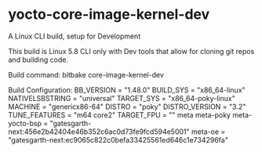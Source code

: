 # yocto-core-image-kernel-dev
A Linux CLI build, setup for Development

This build is Linux 5.8 CLI only with Dev tools that allow for cloning git repos and building code.

Build command:
bitbake core-image-kernel-dev

Build Configuration:
BB_VERSION           = "1.48.0"
BUILD_SYS            = "x86_64-linux"
NATIVELSBSTRING      = "universal"
TARGET_SYS           = "x86_64-poky-linux"
MACHINE              = "genericx86-64"
DISTRO               = "poky"
DISTRO_VERSION       = "3.2"
TUNE_FEATURES        = "m64 core2"
TARGET_FPU           = ""
meta
meta-poky
meta-yocto-bsp       = "gatesgarth-next:456e2b42404e46b352c6ac0d73fe9fcd594e5001"
meta-oe              = "gatesgarth-next:ec9065c822c0befa33425561ed646c1e734296fa"

